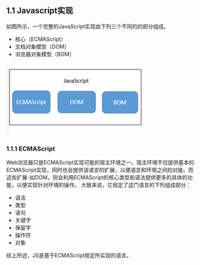 ## 1.1 Javascript实现
如图所示，一个完整的JavaScript实现由下列三个不同的的部分组成。
* 核心（ECMAScript）
* 文档对象模型（DOM）
* 浏览器对象模型（BOM）

![Image text](./javascrip组成.png)

### 1.1.1 ECMAScript
Web浏览器只是ECMAScript实现可能的宿主环境之一。宿主环境不仅提供基本的ECMAScript实现，同时也会提供该语言的扩展，以便语言和环境之间的对接。而这些扩展-如DOM，则会利用ECMAScript的核心类型和语法提供更多的具体的功能，以便实现针对环境的操作。
大致来说，它规定了这门语言的下列组成部分：
* 语法
* 类型
* 语句
* 关键字
* 保留字
* 操作符
* 对象

综上所述，JS是基于ECMAScript规定所实现的语言。